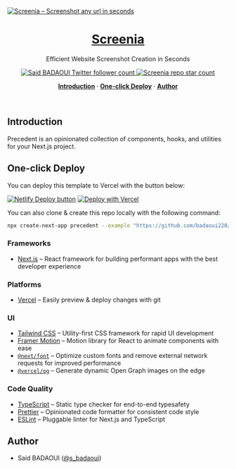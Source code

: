 <a href="https://screenia.net">
  <img alt="Screenia – Screenshot any url in seconds" src="https://screenia.net/api/og">
  <h1 align="center">Screenia</h1>
</a>

<p align="center">
  Efficient Website Screenshot Creation in Seconds
</p>

<p align="center">
  <a href="https://twitter.com/s_badaoui">
    <img src="https://img.shields.io/twitter/follow/s_badaoui?style=flat&label=s_badaoui&logo=twitter&color=0bf&logoColor=fff" alt="Said BADAOUI Twitter follower count" />
  </a>
  <a href="https://github.com/badaoui220/screenia">
    <img src="https://img.shields.io/github/stars/badaoui220/screenia?label=badaoui220%2Fscreenia" alt="Screenia repo star count" />
  </a>
</p>

<p align="center">
  <a href="#introduction"><strong>Introduction</strong></a> ·
  <a href="#one-click-deploy"><strong>One-click Deploy</strong></a> ·
  <a href="#author"><strong>Author</strong></a>
</p>
<br/>

## Introduction

Precedent is an opinionated collection of components, hooks, and utilities for your Next.js project.

## One-click Deploy

You can deploy this template to Vercel with the button below:

[![Netlify Deploy button](https://www.netlify.com/img/deploy/button.svg)](https://app.netlify.com/start/deploy?repository=https://github.com/badaoui220/screenia)
[![Deploy with Vercel](https://vercel.com/button)](https://vercel.com/new/git/external?repository-url=https://github.com/badaoui220/screenia)

You can also clone & create this repo locally with the following command:

```bash
npx create-next-app precedent --example "https://github.com/badaoui220/screenia"
```

### Frameworks

- [Next.js](https://nextjs.org/) – React framework for building performant apps with the best developer experience

### Platforms

- [Vercel](https://vercel.com/) – Easily preview & deploy changes with git

### UI

- [Tailwind CSS](https://tailwindcss.com/) – Utility-first CSS framework for rapid UI development
- [Framer Motion](https://framer.com/motion) – Motion library for React to animate components with ease
- [`@next/font`](https://nextjs.org/docs/basic-features/font-optimization) – Optimize custom fonts and remove external network requests for improved performance
- [`@vercel/og`](https://vercel.com/docs/concepts/functions/edge-functions/og-image-generation) – Generate dynamic Open Graph images on the edge

### Code Quality

- [TypeScript](https://www.typescriptlang.org/) – Static type checker for end-to-end typesafety
- [Prettier](https://prettier.io/) – Opinionated code formatter for consistent code style
- [ESLint](https://eslint.org/) – Pluggable linter for Next.js and TypeScript

## Author

- Said BADAOUI ([@s_badaoui](https://twitter.com/s_badaoui))
